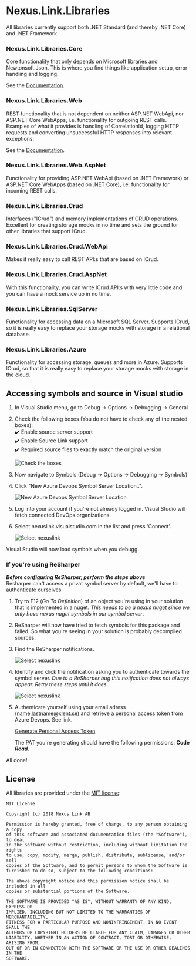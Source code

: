 # Nexus.Link.Libraries

All libraries currently support both .NET Standard (and thereby .NET Core) and .NET Framework.

### Nexus.Link.Libraries.Core

Core functionality that only depends on Microsoft libraries and Newtonsoft.Json. This is where you find things like application setup, error handling and logging.

See the [Documentation](src/Libraries.Core/README.md).

### Nexus.Link.Libraries.Web

REST functionality that is not dependent on neither ASP.NET WebApi, nor ASP.NET Core WebApps, i.e. functionality for outgoing REST calls. Examples of what it provides is handling of CorrelationId, logging HTTP requests and converting unsuccessful HTTP responses into relevant exceptions.

See the [Documentation](src/Libraries.Web/README.md).

### Nexus.Link.Libraries.Web.AspNet

Functionality for providing ASP.NET WebApi (based on .NET Framework) or ASP.NET Core WebApps (based on .NET Core), i.e. functionality for incoming REST calls.

### Nexus.Link.Libraries.Crud

Interfaces ("ICrud") and memory implementations of CRUD operations. Excellent for creating storage mocks in no time and sets the ground for other libraries that support ICrud.

### Nexus.Link.Libraries.Crud.WebApi

Makes it really easy to call REST API:s that are based on ICrud.

### Nexus.Link.Libraries.Crud.AspNet

With this functionality, you can write ICrud API:s with very little code and you can have a mock service up in no time.

### Nexus.Link.Libraries.SqlServer

Functionality for accessing data on a Microsoft SQL Server. Supports ICrud, so it is really easy to replace your storage mocks with storage in a relational database.

### Nexus.Link.Libraries.Azure

Functionality for accessing storage, queues and more in Azure. Supports ICrud, so that it is really easy to replace your storage mocks with storage in the 
cloud.

## Accessing symbols and source in Visual studio
1. In Visual Studio menu, go to Debug &rarr; Options &rarr; Debugging &rarr; General

2. Check the following boxes (You do not have to check any of the nested boxes):\
 :heavy_check_mark: Enable source server support\
 :heavy_check_mark: Enable Source Link support\
 :heavy_check_mark: Required source files to exactly match the original version

    ![Check the boxes](https://fulcrumresources.blob.core.windows.net/files/click-these.PNG)

3. Now navigate to Symbols (Debug &rarr; Options &rarr; Debugging &rarr; Symbols)

4. Click "New Azure Devops Symbol Server Location..".

    ![New Azure Devops Symbol Server Location](https://fulcrumresources.blob.core.windows.net/files/add-azure-devops-symbol-server.PNG)

5. Log into your account if you're not already logged in. Visual Studio will fetch connected DevOps organizations.

6. Select nexuslink.visualstudio.com in the list and press 'Connect'.

    ![Select nexuslink](https://fulcrumresources.blob.core.windows.net/files/select-nexuslink.PNG)

Visual Studio will now load symbols when you debugg.

### **If you're using ReSharper**
***Before configuring ReSharper, perform the steps above***\
Resharper can't access a privat symbol server by default, we'll have to authenticate ourselves. 

1. Try to F12 (*Go To Definition*) of an object you're using in your solution that is implemented in a nuget. *This needs to be a nexus nuget since we only have nexus nuget symbols in our symbol server*.

2. ReSharper will now have tried to fetch symbols for this package and failed. So what you're seeing in your solution is probably decompiled sources.

3. Find the ReSharper notifications.
    
    ![Select nexuslink](https://fulcrumresources.blob.core.windows.net/files/resharper-notifications.PNG)

4. Identify and click the notification asking you to authenticate towards the symbol server. *Due to a ReSharper bug this notifcation does not always appear. Retry these steps until it does*.
    
    ![Select nexuslink](https://fulcrumresources.blob.core.windows.net/files/resharper-notification.PNG)

5. Authenticate yourself using your email adress (name.lastname@xlent.se) and retrieve a personal access token from Azure Devops. See link.
    
    [Generate Personal Access Token](https://docs.microsoft.com/en-us/azure/devops/organizations/accounts/use-personal-access-tokens-to-authenticate?view=azure-devops&tabs=preview-page)

    The PAT you're generating should have the following permissions: **Code *Read***.

 

All done!

## License

All libraries are provided under the [MIT license](https://choosealicense.com/licenses/mit/):

```
MIT License

Copyright (c) 2018 Nexus Link AB

Permission is hereby granted, free of charge, to any person obtaining a copy
of this software and associated documentation files (the "Software"), to deal
in the Software without restriction, including without limitation the rights
to use, copy, modify, merge, publish, distribute, sublicense, and/or sell
copies of the Software, and to permit persons to whom the Software is
furnished to do so, subject to the following conditions:

The above copyright notice and this permission notice shall be included in all
copies or substantial portions of the Software.

THE SOFTWARE IS PROVIDED "AS IS", WITHOUT WARRANTY OF ANY KIND, EXPRESS OR
IMPLIED, INCLUDING BUT NOT LIMITED TO THE WARRANTIES OF MERCHANTABILITY,
FITNESS FOR A PARTICULAR PURPOSE AND NONINFRINGEMENT. IN NO EVENT SHALL THE
AUTHORS OR COPYRIGHT HOLDERS BE LIABLE FOR ANY CLAIM, DAMAGES OR OTHER
LIABILITY, WHETHER IN AN ACTION OF CONTRACT, TORT OR OTHERWISE, ARISING FROM,
OUT OF OR IN CONNECTION WITH THE SOFTWARE OR THE USE OR OTHER DEALINGS IN THE
SOFTWARE.
```
